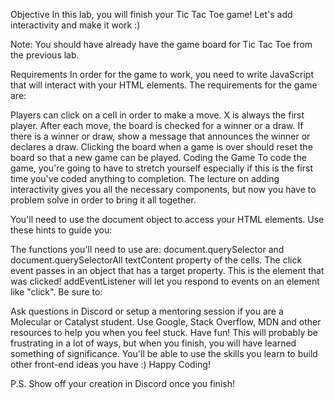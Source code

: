 Objective
In this lab, you will finish your Tic Tac Toe game! Let's add interactivity and make it work :)

Note: You should have already have the game board for Tic Tac Toe from the previous lab.

Requirements
In order for the game to work, you need to write JavaScript that will interact with your HTML elements. The requirements for the game are:

Players can click on a cell in order to make a move.
X is always the first player.
After each move, the board is checked for a winner or a draw.
If there is a winner or draw, show a message that announces the winner or declares a draw.
Clicking the board when a game is over should reset the board so that a new game can be played.
Coding the Game
To code the game, you're going to have to stretch yourself especially if this is the first time you've coded anything to completion. The lecture on adding interactivity gives you all the necessary components, but now you have to problem solve in order to bring it all together.

You'll need to use the document object to access your HTML elements. Use these hints to guide you:

The functions you'll need to use are:
document.querySelector and document.querySelectorAll
textContent property of the cells.
The click event passes in an object that has a target property. This is the element that was clicked!
addEventListener will let you respond to events on an element like "click".
Be sure to:

Ask questions in Discord or setup a mentoring session if you are a Molecular or Catalyst student.
Use Google, Stack Overflow, MDN and other resources to help you when you feel stuck.
Have fun! This will probably be frustrating in a lot of ways, but when you finish, you will have learned something of significance. You'll be able to use the skills you learn to build other front-end ideas you have :)
Happy Coding!

P.S. Show off your creation in Discord once you finish!
